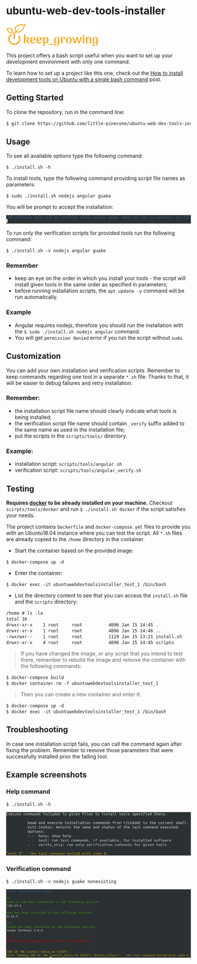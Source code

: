 # ubuntu-web-dev-tools-installer

![keep growing logo](readme-images/logo_250x60.png)

This project offers a bash script useful when you want to set up your development environment with only one command.

To learn how to set up a project like this one, check out the [How to install development tools on Ubuntu with a single bash command](https://keepgrowing.in/tools/how-to-install-development-tools-on-ubuntu-with-a-single-bash-command/) post.

## Getting Started

To clone the repository, run in the command line:
```bash
$ git clone https://github.com/little-pinecone/ubuntu-web-dev-tools-installer.git
```

## Usage

To see all available options type the following command:
```
$ ./install.sh -h
```

To install tools, type the following command providing script file names as parameters:
```
$ sudo ./install.sh nodejs angular guake
```

You will be prompt to accept the installation:

![installer-confirm-screenshot](readme-images/installer-confirm-screenshot.png)


To run only the verification scripts for provided tools run the following command:
```
$ ./install.sh -v nodejs angular guake
```

### Remember

* keep an eye on the order in which you install your tools - the script will install given tools in the same order as specified in parameters;
* before running installation scripts, the `apt update -y` command will be run automatically.

### Example

* Angular requires nodejs, therefore you should run the installation with the `$ sudo ./install.sh nodejs angular` command.
* You will get `permission denied` error if you run the script without `sudo`.

## Customization

You can add your own installation and verification scripts. Remember to keep commands regarding one tool in a separate `*.sh` file. Thanks to that, it will be easier to debug failures and retry installation.

### Remember:

* the installation script file name should clearly indicate what tools is being installed;
* the verification script file name should contain `_verify` suffix added to the same name as used in the installation file;
* put the scripts in the `scripts/tools/` directory.

### Example:

* installation script: `scripts/tools/angular.sh`
* verification script: `scripts/tools/angular_verify.sh` 

## Testing

__Requires [docker](https://docs.docker.com/install/linux/docker-ce/ubuntu/) to be already installed on your machine.__ Checkout `scirpts/tools/docker` and run `$ ./install.sh docker` if the script satisfies your needs.

The project contains `Dockerfile` and `docker-compose.yml` files to provide you with an Ubuntu18.04 instance where you can test the script. All `*.sh` files are already copied to the `/home` directory in the container.

* Start the container based on the provided image:
```
$ docker-compose up -d
```

* Enter the container:
```
$ docker exec -it ubuntuwebdevtoolsinstaller_test_1 /bin/bash
```

* List the directory content to see that you can access the `install.sh` file and the `scripts` directory:
```
/home # ls -la
total 16
drwxr-xr-x    1 root     root          4096 Jan 15 14:45 .
drwxr-xr-x    1 root     root          4096 Jan 15 14:46 ..
-rwxrwxr--    1 root     root          1129 Jan 15 13:21 install.sh
drwxr-xr-x    4 root     root          4096 Jan 15 14:45 scripts
```

> If you have changed the image, or any script that you intend to test there, remember to rebuild the image and remove the container with the following commands:
```
$ docker-compose build
$ docker container rm -f ubuntuwebdevtoolsinstaller_test_1
```
> Then you can create a new container and enter it:
```
$ docker-compose up -d
$ docker exec -it ubuntuwebdevtoolsinstaller_test_1 /bin/bash
```

## Troubleshooting

In case one installation script fails, you can call the command again after fixing the problem. Remember to remove those parameters that were successfully installed prior the failing tool.

## Example screenshots

### Help command

```
$ ./install.sh -h
```

![installer-help-screenshot](readme-images/installer-help-screenshot.png)

### Verification command

```
$ ./install.sh -v nodejs guake nonexisting
```

![installer-help-screenshot](readme-images/installer-verify-screenshot.png)


